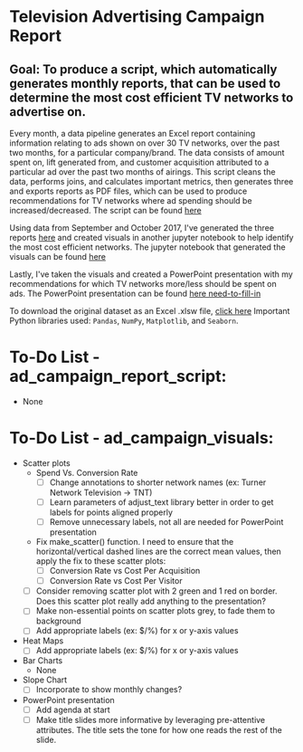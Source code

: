 # Television Advertising Campaign Report
## Goal: To produce a script, which automatically generates monthly reports, that can be used to determine the most cost efficient TV networks to advertise on.

Every month, a data pipeline generates an Excel report containing information relating to ads shown on over 30 TV networks, over the past two months, for a particular company/brand.  The data consists of amount spent on, lift generated from, and customer acquisition attributed to a particular ad over the past two months of airings.  This script cleans the data, performs joins, and calculates important metrics, then generates three and exports reports as PDF files, which can be used to produce recommendations for TV networks where ad spending should be increased/decreased.
The script can be found [here](https://github.com/papir805/ad_campaign_report/blob/main/ad_campaign_report_script.ipynb)

Using data from September and October 2017, I've generated the three reports [here](https://github.com/papir805/ad_campaign_report/tree/main/output/reports/pdfs) and created visuals in another jupyter notebook to help identify the most cost efficient networks. 
The jupyter notebook that generated the visuals can be found [here](https://github.com/papir805/ad_campaign_report/blob/main/ad_campaign_visuals.ipynb)

Lastly, I've taken the visuals and created a PowerPoint presentation with my recommendations for which TV networks more/less should be spent on ads.
The PowerPoint presentation can be found [here need-to-fill-in]()

To download the original dataset as an Excel .xlsw file, [click here](https://github.com/papir805/ad_campaign_report/raw/main/dataset.xlsx)
Important Python libraries used: `Pandas`, `NumPy`, `Matplotlib`, and `Seaborn`.

# To-Do List - ad_campaign_report_script:
- None

# To-Do List - ad_campaign_visuals:
- Scatter plots
    - Spend Vs. Conversion Rate
        - [ ] Change annotations to shorter network names (ex: Turner Network Television -> TNT)
        - [ ] Learn parameters of adjust_text library better in order to get labels for points aligned properly
        - [ ] Remove unnecessary labels, not all are needed for PowerPoint presentation
    - Fix make_scatter() function.  I need to ensure that the horizontal/vertical dashed lines are the correct mean values, then apply the fix to these scatter plots:
        - [ ] Conversion Rate vs Cost Per Acquisition
        - [ ] Conversion Rate vs Cost Per Visitor
    - [ ] Consider removing scatter plot with 2 green and 1 red on border.  Does this scatter plot really add anything to the presentation?
    - [ ] Make non-essential points on scatter plots grey, to fade them to background
    - [ ] Add appropriate labels (ex: $/%) for x or y-axis values
- Heat Maps
    - [ ] Add appropriate labels (ex: $/%) for x or y-axis values
- Bar Charts
    - None
- Slope Chart
    - [ ] Incorporate to show monthly changes?
- PowerPoint presentation
    - [ ] Add agenda at start
    - [ ] Make title slides more informative by leveraging pre-attentive attributes.  The title sets the tone for how one reads the rest of the slide.
